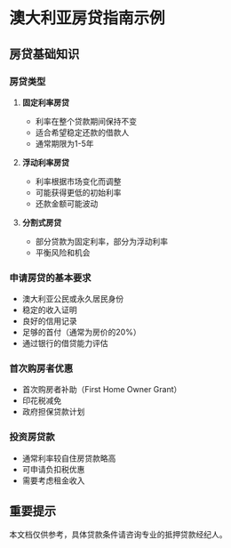 # 澳大利亚房贷指南示例

## 房贷基础知识

### 房贷类型
1. **固定利率房贷**
   - 利率在整个贷款期间保持不变
   - 适合希望稳定还款的借款人
   - 通常期限为1-5年

2. **浮动利率房贷**
   - 利率根据市场变化而调整
   - 可能获得更低的初始利率
   - 还款金额可能波动

3. **分割式房贷**
   - 部分贷款为固定利率，部分为浮动利率
   - 平衡风险和机会

### 申请房贷的基本要求
- 澳大利亚公民或永久居民身份
- 稳定的收入证明
- 良好的信用记录
- 足够的首付（通常为房价的20%）
- 通过银行的借贷能力评估

### 首次购房者优惠
- 首次购房者补助（First Home Owner Grant）
- 印花税减免
- 政府担保贷款计划

### 投资房贷款
- 通常利率较自住房贷款略高
- 可申请负扣税优惠
- 需要考虑租金收入

## 重要提示
本文档仅供参考，具体贷款条件请咨询专业的抵押贷款经纪人。
